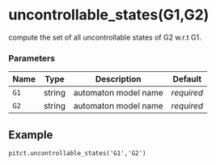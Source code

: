 # uncontrollable_states(G1,G2)

  compute the set of all uncontrollable states of G2 w.r.t G1.

### Parameters
| Name                         | Type   | Description                                                  |  Default   |
|------------------------------|--------|--------------------------------------------------------------|------------|
| `G1`                         | string | automaton model name                                         | *required* |
| `G2`                         | string | automaton model name                                         | *required* |

## Example

```
pitct.uncontrollable_states('G1','G2')

```
